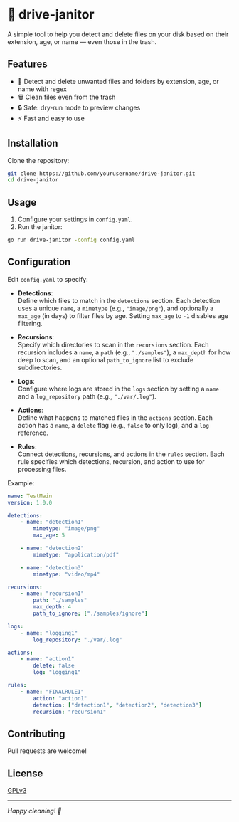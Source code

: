 # 🚗 drive-janitor

A simple tool to help you detect and delete files on your disk based on their extension, age, or name — even those in the trash.

## Features

- 🧹 Detect and delete unwanted files and folders by extension, age, or name with regex
- 🗑️ Clean files even from the trash
- 🔒 Safe: dry-run mode to preview changes
- ⚡ Fast and easy to use

## Installation

Clone the repository:

```bash
git clone https://github.com/yourusername/drive-janitor.git
cd drive-janitor
```

## Usage

1. Configure your settings in `config.yaml`.
2. Run the janitor:

```bash
go run drive-janitor -config config.yaml
```

## Configuration

Edit `config.yaml` to specify:

- **Detections**:  
    Define which files to match in the `detections` section. Each detection uses a unique `name`, a `mimetype` (e.g., `"image/png"`), and optionally a `max_age` (in days) to filter files by age. Setting `max_age` to `-1` disables age filtering.

- **Recursions**:  
    Specify which directories to scan in the `recursions` section. Each recursion includes a `name`, a `path` (e.g., `"./samples"`), a `max_depth` for how deep to scan, and an optional `path_to_ignore` list to exclude subdirectories.

- **Logs**:  
    Configure where logs are stored in the `logs` section by setting a `name` and a `log_repository` path (e.g., `"./var/.log"`).

- **Actions**:  
    Define what happens to matched files in the `actions` section. Each action has a `name`, a `delete` flag (e.g., `false` to only log), and a `log` reference.

- **Rules**:  
    Connect detections, recursions, and actions in the `rules` section. Each rule specifies which detections, recursion, and action to use for processing files.

Example:
```yaml
name: TestMain
version: 1.0.0

detections:
    - name: "detection1"
        mimetype: "image/png"
        max_age: 5

    - name: "detection2"
        mimetype: "application/pdf"

    - name: "detection3"
        mimetype: "video/mp4"

recursions:
    - name: "recursion1"
        path: "./samples"
        max_depth: 4
        path_to_ignore: ["./samples/ignore"]

logs:
    - name: "logging1"
        log_repository: "./var/.log"

actions:
    - name: "action1"
        delete: false 
        log: "logging1"

rules:
    - name: "FINALRULE1"
        action: "action1"
        detection: ["detection1", "detection2", "detection3"]
        recursion: "recursion1"
```

## Contributing

Pull requests are welcome! 

## License

[GPLv3](LICENSE)

---

*Happy cleaning! 🧹*
